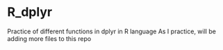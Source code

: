 # R_dplyr
Practice of different functions in dplyr in R  language
As I practice, will be adding more files to this repo 
